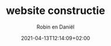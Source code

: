 ---
title: "website constructie"
author: "Robin en Daniël"
date: 2021-04-13T12:14:09+02:00
type: "pages"
layout: "website"
---